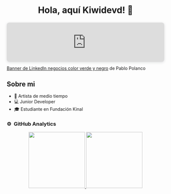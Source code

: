 <div align="center">
<h1 align="center">Hola, aquí Kiwidevd! 👋</h1>
</div>
<div style="position: relative; width: 100%; height: 0; padding-top: 25.0000%;
 padding-bottom: 0; box-shadow: 0 2px 8px 0 rgba(63,69,81,0.16); margin-top: 1.6em; margin-bottom: 0.9em; overflow: hidden;
 border-radius: 8px; will-change: transform;">
  <iframe loading="lazy" style="position: absolute; width: 100%; height: 100%; top: 0; left: 0; border: none; padding: 0;margin: 0;"
    src="https://www.canva.com/design/DAGsjjj0yp4/v5fzV6s-J646q6zPaW8yeg/view?embed" allowfullscreen="allowfullscreen" allow="fullscreen">
  </iframe>
</div>
<a href="https:&#x2F;&#x2F;www.canva.com&#x2F;design&#x2F;DAGsjjj0yp4&#x2F;v5fzV6s-J646q6zPaW8yeg&#x2F;view?utm_content=DAGsjjj0yp4&amp;utm_campaign=designshare&amp;utm_medium=embeds&amp;utm_source=link" target="_blank" rel="noopener">Banner de LinkedIn negocios color verde y negro</a> de Pablo Polanco 


## Sobre mi

- 🎨 Artista de medio tiempo
- 💻 Junior Developer
- 🎓 Estudiante en Fundación Kinal

### ⚙️ &nbsp;GitHub Analytics

<p align="center">
<a href="https://github.com/Kiwidevd">
  <img height="180em" src="https://github-readme-stats-eight-theta.vercel.app/api?username=Kiwidevd&show_icons=true&theme=algolia&include_all_commits=true&count_private=true"/>
  <img height="180em" src="https://github-readme-stats-eight-theta.vercel.app/api/top-langs/?username=Kiwidevd&layout=compact&langs_count=8&theme=algolia"/>
</a>
</p>
